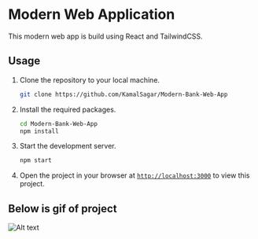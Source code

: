 # Modern Web Application

This modern web app is build using React and TailwindCSS.

## Usage

1. Clone the repository to your local machine.
    ```sh
    git clone https://github.com/KamalSagar/Modern-Bank-Web-App
    ```

1. Install the required packages.
    ```sh
    cd Modern-Bank-Web-App
    npm install
    ```

1. Start the development server.
    ```sh
    npm start
    ```
1. Open the project in your browser at [`http://localhost:3000`](http://localhost:3000) to view this project.

## Below is gif of project

![Alt text](/images/bank-gif.gif?raw=true "Optional Title")
